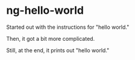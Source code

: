 # ng-hello-world
Started out with the instructions for "hello world."

Then, it got a bit more complicated.

Still, at the end, it prints out "hello world."

